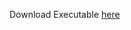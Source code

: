 Download Executable [here](https://github.com/Natsu-Zeref-Dragneel/Optimal-Page-Replacement/blob/main/dist/Optimal.exe)
